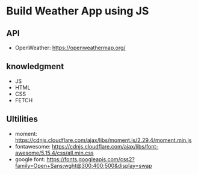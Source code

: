 # Build Weather App using JS

## API 
+ OpenWeather: https://openweathermap.org/

## knowledgment
+ JS
+ HTML
+ CSS
+ FETCH

## Ultilities
+ moment: https://cdnjs.cloudflare.com/ajax/libs/moment.js/2.29.4/moment.min.js
+ fontawesome: https://cdnjs.cloudflare.com/ajax/libs/font-awesome/5.15.4/css/all.min.css
+ google font: https://fonts.googleapis.com/css2?family=Open+Sans:wght@300;400;500&display=swap